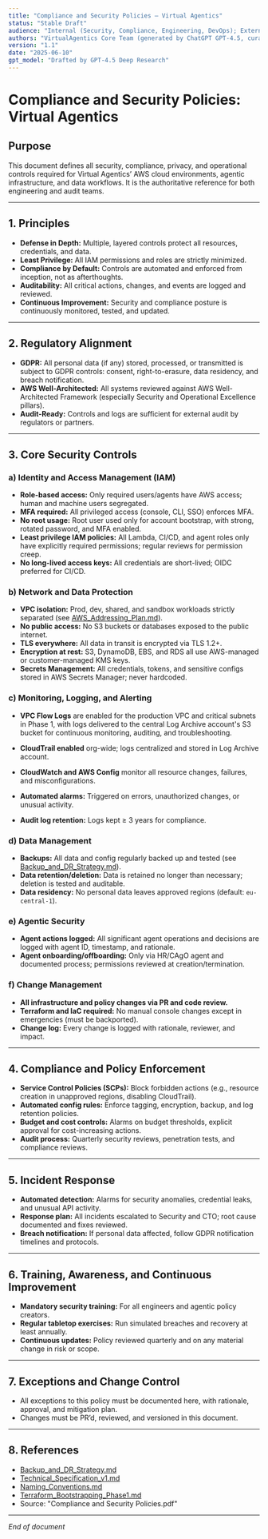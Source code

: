 ```yaml
---
title: "Compliance and Security Policies – Virtual Agentics"
status: "Stable Draft"
audience: "Internal (Security, Compliance, Engineering, DevOps); External (Auditors, Stakeholders)"
authors: "VirtualAgentics Core Team (generated by ChatGPT GPT-4.5, curated by Ben)"
version: "1.1"
date: "2025-06-10"
gpt_model: "Drafted by GPT-4.5 Deep Research"
---
```


# Compliance and Security Policies: Virtual Agentics

## Purpose

This document defines all security, compliance, privacy, and operational controls required for Virtual Agentics’ AWS cloud environments, agentic infrastructure, and data workflows. It is the authoritative reference for both engineering and audit teams.

---

## 1. Principles

- **Defense in Depth:** Multiple, layered controls protect all resources, credentials, and data.
- **Least Privilege:** All IAM permissions and roles are strictly minimized.
- **Compliance by Default:** Controls are automated and enforced from inception, not as afterthoughts.
- **Auditability:** All critical actions, changes, and events are logged and reviewed.
- **Continuous Improvement:** Security and compliance posture is continuously monitored, tested, and updated.

---

## 2. Regulatory Alignment

- **GDPR:** All personal data (if any) stored, processed, or transmitted is subject to GDPR controls: consent, right-to-erasure, data residency, and breach notification.
- **AWS Well-Architected:** All systems reviewed against AWS Well-Architected Framework (especially Security and Operational Excellence pillars).
- **Audit-Ready:** Controls and logs are sufficient for external audit by regulators or partners.

---

## 3. Core Security Controls

### a) Identity and Access Management (IAM)

- **Role-based access:** Only required users/agents have AWS access; human and machine users segregated.
- **MFA required:** All privileged access (console, CLI, SSO) enforces MFA.
- **No root usage:** Root user used only for account bootstrap, with strong, rotated password, and MFA enabled.
- **Least privilege IAM policies:** All Lambda, CI/CD, and agent roles only have explicitly required permissions; regular reviews for permission creep.
- **No long-lived access keys:** All credentials are short-lived; OIDC preferred for CI/CD.

### b) Network and Data Protection

- **VPC isolation:** Prod, dev, shared, and sandbox workloads strictly separated (see [AWS_Addressing_Plan.md](../AWS_Addressing_Plan.md)).
- **No public access:** No S3 buckets or databases exposed to the public internet.
- **TLS everywhere:** All data in transit is encrypted via TLS 1.2+.
- **Encryption at rest:** S3, DynamoDB, EBS, and RDS all use AWS-managed or customer-managed KMS keys.
- **Secrets Management:** All credentials, tokens, and sensitive configs stored in AWS Secrets Manager; never hardcoded.

### c) Monitoring, Logging, and Alerting


- **VPC Flow Logs** are enabled for the production VPC and critical subnets in Phase 1, with logs delivered to the central Log Archive account's S3 bucket for continuous monitoring, auditing, and troubleshooting.

- **CloudTrail enabled** org-wide; logs centralized and stored in Log Archive account.
- **CloudWatch and AWS Config** monitor all resource changes, failures, and misconfigurations.
- **Automated alarms:** Triggered on errors, unauthorized changes, or unusual activity.
- **Audit log retention:** Logs kept ≥ 3 years for compliance.

### d) Data Management

- **Backups:** All data and config regularly backed up and tested (see [Backup_and_DR_Strategy.md](../Backup_and_DR_Strategy.md)).
- **Data retention/deletion:** Data is retained no longer than necessary; deletion is tested and auditable.
- **Data residency:** No personal data leaves approved regions (default: `eu-central-1`).

### e) Agentic Security

- **Agent actions logged:** All significant agent operations and decisions are logged with agent ID, timestamp, and rationale.
- **Agent onboarding/offboarding:** Only via HR/CAgO agent and documented process; permissions reviewed at creation/termination.

### f) Change Management

- **All infrastructure and policy changes via PR and code review.**
- **Terraform and IaC required:** No manual console changes except in emergencies (must be backported).
- **Change log:** Every change is logged with rationale, reviewer, and impact.

---

## 4. Compliance and Policy Enforcement

- **Service Control Policies (SCPs):** Block forbidden actions (e.g., resource creation in unapproved regions, disabling CloudTrail).
- **Automated config rules:** Enforce tagging, encryption, backup, and log retention policies.
- **Budget and cost controls:** Alarms on budget thresholds, explicit approval for cost-increasing actions.
- **Audit process:** Quarterly security reviews, penetration tests, and compliance reviews.

---

## 5. Incident Response

- **Automated detection:** Alarms for security anomalies, credential leaks, and unusual API activity.
- **Response plan:** All incidents escalated to Security and CTO; root cause documented and fixes reviewed.
- **Breach notification:** If personal data affected, follow GDPR notification timelines and protocols.

---

## 6. Training, Awareness, and Continuous Improvement

- **Mandatory security training:** For all engineers and agentic policy creators.
- **Regular tabletop exercises:** Run simulated breaches and recovery at least annually.
- **Continuous updates:** Policy reviewed quarterly and on any material change in risk or scope.

---

## 7. Exceptions and Change Control

- All exceptions to this policy must be documented here, with rationale, approval, and mitigation plan.
- Changes must be PR’d, reviewed, and versioned in this document.

---

## 8. References

- [Backup_and_DR_Strategy.md](../Backup_and_DR_Strategy.md)
- [Technical_Specification_v1.md](../Technical_Specification_v1.md)
- [Naming_Conventions.md](../Naming_Conventions.md)
- [Terraform_Bootstrapping_Phase1.md](../Terraform_Bootstrapping_Phase1.md)
- Source: "Compliance and Security Policies.pdf"

---

*End of document*
